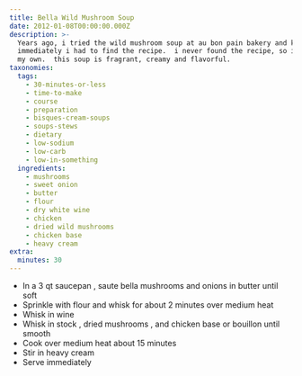 ```yaml
---
title: Bella Wild Mushroom Soup
date: 2012-01-08T00:00:00.000Z
description: >-
  Years ago, i tried the wild mushroom soup at au bon pain bakery and knew
  immediately i had to find the recipe.  i never found the recipe, so i created
  my own.  this soup is fragrant, creamy and flavorful.
taxonomies:
  tags:
    - 30-minutes-or-less
    - time-to-make
    - course
    - preparation
    - bisques-cream-soups
    - soups-stews
    - dietary
    - low-sodium
    - low-carb
    - low-in-something
  ingredients:
    - mushrooms
    - sweet onion
    - butter
    - flour
    - dry white wine
    - chicken
    - dried wild mushrooms
    - chicken base
    - heavy cream
extra:
  minutes: 30
---
```

 - In a 3 qt saucepan , saute bella mushrooms and onions in butter until soft
 - Sprinkle with flour and whisk for about 2 minutes over medium heat
 - Whisk in wine
 - Whisk in stock , dried mushrooms , and chicken base or bouillon until smooth
 - Cook over medium heat about 15 minutes
 - Stir in heavy cream
 - Serve immediately
